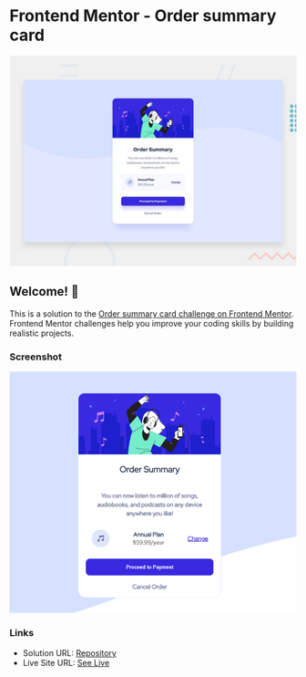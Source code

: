 # Frontend Mentor - Order summary card

![Design preview for the Order summary card coding challenge](./design/desktop-preview.jpg)

## Welcome! 👋

This is a solution to the [Order summary card challenge on Frontend Mentor](https://www.frontendmentor.io/challenges/order-summary-component-QlPmajDUj). Frontend Mentor challenges help you improve your coding skills by building realistic projects. 

### Screenshot
![Final output screenshot](/images/result.png)

### Links

- Solution URL: [Repository](https://github.com/eyedent1ty/order-summary-component)
- Live Site URL: [See Live](https://eyedent1ty-order-summary-component.netlify.app/)